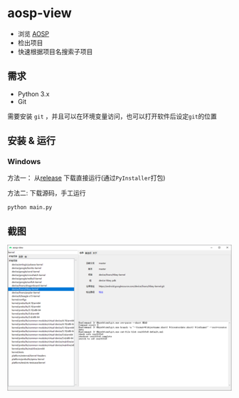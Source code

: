# aosp-view 


* 浏览 [AOSP](https://android.googlesource.com)
* 检出项目
* 快速根据项目名搜索子项目

## 需求

- Python 3.x
- Git


需要安装 `git` ，并且可以在环境变量访问，也可以打开软件后设定`git`的位置


## 安装 & 运行

### Windows

方法一： 从[release](https://github.com/LaoQi/aosp-view/) 下载直接运行(通过`PyInstaller`打包)



方法二: 下载源码，手工运行
```shell
python main.py
```

## 截图

![screenshot](res/screenshot.png)